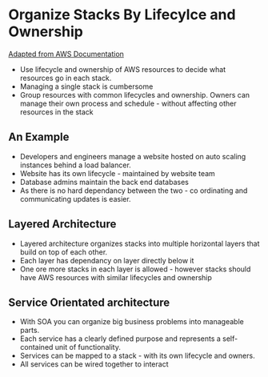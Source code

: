 # Organize Stacks By Lifecylce and Ownership
[Adapted from AWS Documentation](https://docs.aws.amazon.com/AWSCloudFormation/latest/UserGuide/best-practices.html#organizingstacks)

* Use lifecycle and ownership of AWS resources to decide what resources go in each stack.
* Managing a single stack is cumbersome
* Group resources with common lifecycles and ownership. Owners can manage their own process and schedule - without affecting other resources in the stack

## An Example
* Developers and engineers manage a website hosted on auto scaling instances behind a load balancer.
* Website has its own lifecycle - maintained by website team
* Database admins maintain the back end databases
* As there is no hard dependancy between the two - co ordinating and communicating updates is easier.

## Layered Architecture
* Layered architecture organizes stacks into multiple horizontal layers that build on top of each other.
* Each layer has dependancy on layer directly below it
* One ore more stacks in each layer is allowed - however stacks should have AWS resources with similar lifecycles and ownership

## Service Orientated architecture
* With SOA you can organize big business problems into manageable parts.
* Each service has a clearly defined purpose and represents a self-contained unit of functionality.
* Services can be mapped to a stack - with its own lifecycle and owners.
* All services can be wired together to interact
